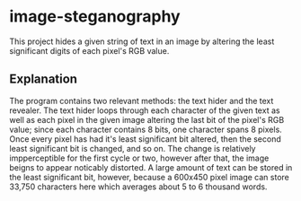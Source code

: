 # image-steganography

This project hides a given string of text in an image by altering the least significant digits of each pixel's RGB value.

## Explanation

The program contains two relevant methods: the text hider and the text revealer.  The text hider loops through each character of the given text as well as each pixel in the given image altering the last bit of the pixel's RGB value; since each character contains 8 bits, one character spans 8 pixels.  Once every pixel has had it's least significant bit altered, then the second least significant bit is changed, and so on.  The change is relatively impperceptible for the first cycle or two, however after that, the image beigns to appear noticably distorted.  A large amount of text can be stored in the least significant bit, however, because a 600x450 pixel image can store 33,750 characters here which averages about 5 to 6 thousand words.
